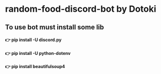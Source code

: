 # random-food-discord-bot by Dotoki

## To use bot must install some lib
#### :point_right: pip install -U discord.py
#### :point_right: pip install -U python-dotenv
#### :point_right: pip install beautifulsoup4
